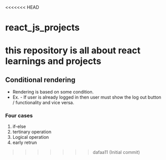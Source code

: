 <<<<<<< HEAD
# react_js_projects
this repository is all about react learnings and projects
=======
## Conditional rendering 

- Rendering is based on some condition.
- Ex. - If user is already logged in then user must show the log out button / functionality and vice versa.

### Four cases

1) if-else
2) tertinary operation
3) Logical operation
4) early retrun
>>>>>>> dafaa11 (Initial commit)
